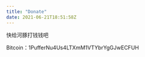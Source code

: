 ```yaml
---
title: "Donate"
date: 2021-06-21T18:51:58Z
---
```


快给河豚打钱钱吧

Bitcoin：1PufferNu4Us4LTXmM1VTYbrYgGJwECFUH